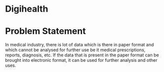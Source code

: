 # Digihealth

# Problem Statement
In medical industry, there is lot of data which is there in paper format and which cannot be analysed for further use be it medical prescriptions, reports, diagnosis, etc. If the data that is present in the paper format can be brought into electronic format, it can be used for further analysis and other uses.
